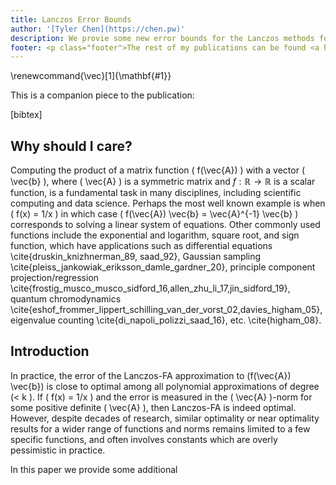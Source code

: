 ```yaml
---
title: Lanczos Error Bounds
author: '[Tyler Chen](https://chen.pw)'
description: We provie some new error bounds for the Lanczos methods for computing matrix functinos.
footer: <p class="footer">The rest of my publications can be found <a href="./../">here</a>.</p>
---
```

\renewcommand{\vec}[1]{\mathbf{#1}}

This is a companion piece to the publication:

[bibtex]


## Why should I care?


Computing the product of a matrix function \( f(\vec{A}) \) with a vector \( \vec{b} \), where \( \vec{A} \) is a symmetric matrix and $f : \mathbb{R} \to \mathbb{R}$ is a scalar function, is a fundamental task in many disciplines, including scientific computing and data science.
Perhaps the most well known example is when \( f(x) = 1/x \) in which case \( f(\vec{A}) \vec{b}  = \vec{A}^{-1} \vec{b} \) corresponds to solving a linear system of equations.
Other commonly used functions include the exponential and logarithm, square root, and sign function, which have applications such as 
differential equations \cite{druskin_knizhnerman_89, saad_92}, 
Gaussian sampling \cite{pleiss_jankowiak_eriksson_damle_gardner_20},
principle component projection/regression \cite{frostig_musco_musco_sidford_16,allen_zhu_li_17,jin_sidford_19},
quantum chromodynamics \cite{eshof_frommer_lippert_schilling_van_der_vorst_02,davies_higham_05},
eigenvalue counting \cite{di_napoli_polizzi_saad_16}, etc. \cite{higham_08}.

## Introduction

In practice, the error of the Lanczos-FA approximation to \(f(\vec{A}) \vec{b}\) is close to optimal among all polynomial approximations of degree \(< k \).
If \( f(x) = 1/x \) and the error is measured in the \( \vec{A} \)-norm for some positive definite \( \vec{A} \), then Lanczos-FA is indeed optimal.
However, despite decades of research, similar optimality or near optimality results for a wider range of functions and norms remains limited to a few specific functions, and often involves constants which are overly pessimistic in practice.

In this paper we provide some additional
